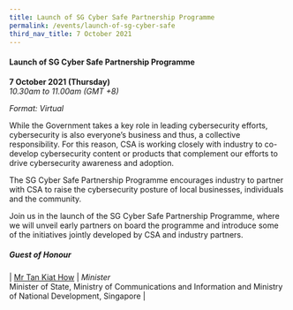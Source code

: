 ```yaml
---
title: Launch of SG Cyber Safe Partnership Programme
permalink: /events/launch-of-sg-cyber-safe
third_nav_title: 7 October 2021
---
```

#### **Launch of SG Cyber Safe Partnership Programme**

**7 October 2021 (Thursday)**  
*10.30am to 11.00am (GMT +8)*

*Format: Virtual*

While the Government takes a key role in leading cybersecurity efforts, cybersecurity is also everyone’s business and thus, a collective responsibility. For this reason, CSA is working closely with industry to co-develop cybersecurity content or products that complement our efforts to drive cybersecurity awareness and adoption.

The SG Cyber Safe Partnership Programme encourages industry to partner with CSA to raise the cybersecurity posture of local businesses, individuals and the community.

Join us in the launch of the SG Cyber Safe Partnership Programme, where we will unveil early partners on board the programme and introduce some of the initiatives jointly developed by CSA and industry partners.

##### **Guest of Honour**

| [Mr Tan Kiat How](/tan-kiat-how)  | *Minister*<br>Minister of State, Ministry of Communications and Information and Ministry of National Development, Singapore                  |